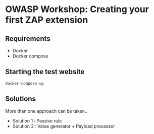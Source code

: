 # OWASP Workshop: Creating your first ZAP extension

## Requirements

 - Docker
 - Docker compose

## Starting the test website

```
docker-compose up
```

## Solutions

More than one approach can be taken..

 - Solution 1 : Passive rule
 - Solution 2 : Value generator + Payload processor
